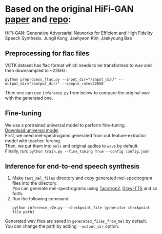 # Based on the original HiFi-GAN [paper](https://arxiv.org/abs/2010.05646) and [repo](https://github.com/jik876/hifi-gan): 
HiFi-GAN: Generative Adversarial Networks for Efficient and High Fidelity Speech Synthesis.
Jungil Kong, Jaehyeon Kim, Jaekyoung Bae


## Preprocessing for flac files

VCTK dataset has flac format which needs to be transformed to wav and then downsampled to ~22kHz:
```
python preprocess_flac.py --input_dir="/input_dir/" --output_dir="/output_dir/" --sample_rate=22050
```
Then one can use ```inference.py``` from below to compare the original wav with the generated one.


## Fine-tuning

We use a pretrained universal model to perform fine-tuning.<br/>
[Download universal model](https://drive.google.com/drive/folders/1YuOoV3lO2-Hhn1F2HJ2aQ4S0LC1JdKLd)<br/> 
First, we need mel-spectrogams generated from out feature-extractor model with teacher-forcing.<br/>
Then, we put them into `mels` and original audios to `wavs` by default.<br/>
Finally, run:
    ```
    python train.py --fine_tuning True --config config.json
    ```


## Inference for end-to-end speech synthesis
1. Make `test_mel_files` directory and copy generated mel-spectrogram files into the directory.<br>
You can generate mel-spectrograms using [Tacotron2](https://github.com/NVIDIA/tacotron2), 
[Glow-TTS](https://github.com/jaywalnut310/glow-tts) and so forth.
2. Run the following command.
    ```
    python inference_e2e.py --checkpoint_file [generator checkpoint file path]
    ```
Generated wav files are saved in `generated_files_from_mel` by default.<br>
You can change the path by adding `--output_dir` option.



